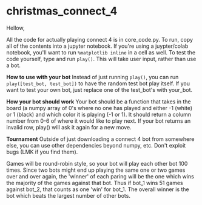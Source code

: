 # christmas_connect_4

Hellow,

All the code for actually playing connect 4 is in core_code.py.  To run, copy all of the contents into a jupyter notebook.  If you're using a juypter/colab notebook, you'll want to run `%matplotlib inline` in a cell as well.  To test the code yourself, type and run `play()`.  This will take user input, rather than use a bot.

**How to use with your bot**
Instead of just running `play()`, you can run `play([test_bot, test_bot])` to have the random test bot play itself.  If you want to test your own bot, just replace one of the test_bot's with your_bot.

**How your bot should work**
Your bot should be a function that takes in the board (a numpy array of 0's where no one has played and either -1 (white) or 1 (black) and which color it is playing (-1 or 1).  It should return a column number from 0-6 of where it would like to play next.  If your bot returns an invalid row, play() will ask it again for a new move.

**Tournament**
Outside of just downloading a connect 4 bot from somewhere else, you can use other dependencies beyond numpy, etc.  Don't exploit bugs (LMK if you find them).

Games will be round-robin style, so your bot will play each other bot 100 times.  Since two bots might end up playing the same one or two games over and over again, the 'winner' of each paring will be the one which wins the majority of the games against that bot.  Thus if bot_1 wins 51 games against bot_2, that counts as one 'win' for bot_1.  The overall winner is the bot which beats the largest number of other bots.
